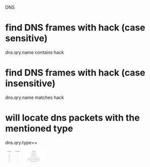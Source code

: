 DNS
# find DNS frames with hack (case sensitive)
dns.qry.name contains hack
# find DNS frames with hack (case insensitive)
dns.qry.name matches hack


# will locate dns packets with the mentioned type
dns.qry.type==<num> 

<img src="./Record Types.PNG" width="128"/>

